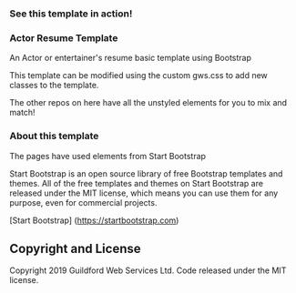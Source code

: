 
### See this template in action!

### Actor Resume Template
 An Actor or entertainer's resume basic template using Bootstrap
 
 This template can be modified using the custom gws.css to add new classes to the template.
 
 The other repos on here have all the unstyled elements for you to mix and match!

### About this template

The pages have used elements from Start Bootstrap

Start Bootstrap is an open source library of free Bootstrap templates and themes. All of the free templates and themes on Start Bootstrap are released under the MIT license, which means you can use them for any purpose, even for commercial projects.

   [Start Bootstrap] (https://startbootstrap.com)



## Copyright and License

Copyright 2019 Guildford Web Services Ltd. Code released under the MIT license.
